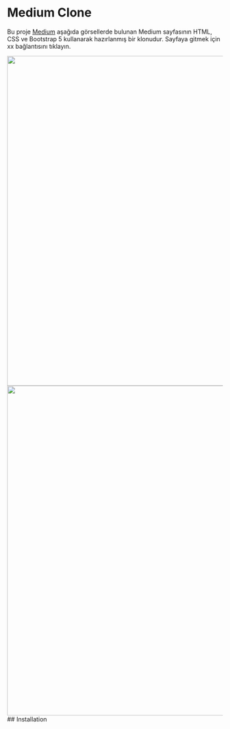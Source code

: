 # Medium Clone

Bu proje [Medium](https://medium.com/) aşağıda görsellerde bulunan Medium sayfasının HTML, CSS ve Bootstrap 5 kullanarak hazırlanmış bir klonudur. Sayfaya gitmek için xx bağlantısını tıklayın.

<img src="https://i.ibb.co/jWcGwrq/medium1.jpg" width="1024" height="768" alt="">
<img src="https://i.ibb.co/H7cwMbR/medium2.jpg" width="1024" height="768" alt="">
<!-- ![medium1](https://i.ibb.co/jWcGwrq/medium1.jpg =1024x768)
![medium2](https://i.ibb.co/H7cwMbR/medium2.jpg =1024x768) -->
## Installation

